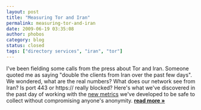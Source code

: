 ```yaml
---
layout: post
title: "Measuring Tor and Iran"
permalink: measuring-tor-and-iran
date: 2009-06-19 03:35:08
author: phobos
category: blog
status: closed
tags: ["directory services", "iran", "tor"]
---
```


I've been fielding some calls from the press about Tor and Iran. Someone quoted me as saying "double the clients from Iran over the past few days". We wondered, what are the real numbers? What does our network see from Iran? Is port 443 or https:// really blocked? Here's what we've discovered in the past day of working with the [new metrics](https://blog.torproject.org/blog/performance-measurements-and-blockingresistance-analysis-tor-network) we've developed to be safe to collect without compromising anyone's anonymity. [**read more »**](https://blog.torproject.org/blog/measuring-tor-and-iran)

